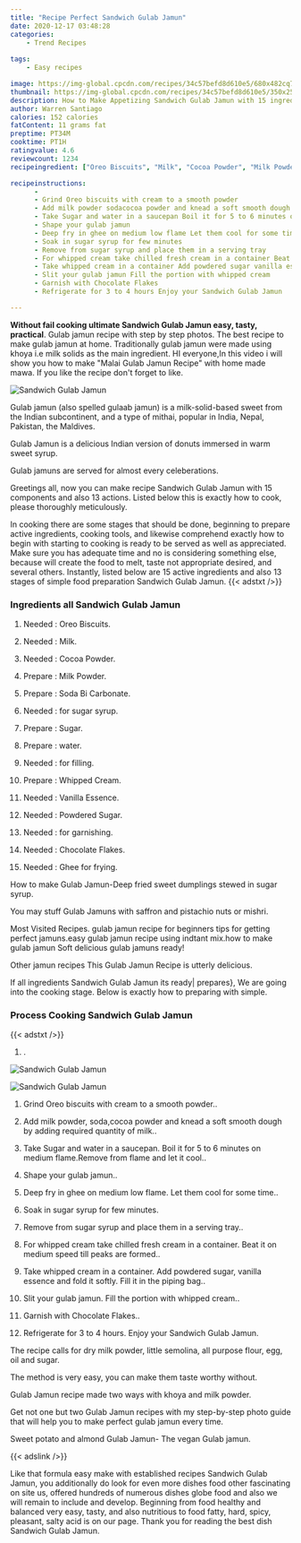 ```yaml
---
title: "Recipe Perfect Sandwich Gulab Jamun"
date: 2020-12-17 03:48:28
categories:
    - Trend Recipes
    
tags:
    - Easy recipes

image: https://img-global.cpcdn.com/recipes/34c57befd8d610e5/680x482cq70/sandwich-gulab-jamun-recipe-main-photo.jpg
thumbnail: https://img-global.cpcdn.com/recipes/34c57befd8d610e5/350x250cq70/sandwich-gulab-jamun-recipe-main-photo.jpg
description: How to Make Appetizing Sandwich Gulab Jamun with 15 ingredients and 13 stages of easy cooking.
author: Warren Santiago
calories: 152 calories
fatContent: 11 grams fat
preptime: PT34M
cooktime: PT1H
ratingvalue: 4.6
reviewcount: 1234
recipeingredient: ["Oreo Biscuits", "Milk", "Cocoa Powder", "Milk Powder", "Soda Bi Carbonate", "for sugar syrup", "Sugar", "water", "for filling", "Whipped Cream", "Vanilla Essence", "Powdered Sugar", "for garnishing", "Chocolate Flakes", "Ghee for frying"]

recipeinstructions: 
      -  
      - Grind Oreo biscuits with cream to a smooth powder 
      - Add milk powder sodacocoa powder and knead a soft smooth dough by adding required quantity of milk 
      - Take Sugar and water in a saucepan Boil it for 5 to 6 minutes on medium flameRemove from flame and let it cool 
      - Shape your gulab jamun 
      - Deep fry in ghee on medium low flame Let them cool for some time 
      - Soak in sugar syrup for few minutes 
      - Remove from sugar syrup and place them in a serving tray 
      - For whipped cream take chilled fresh cream in a container Beat it on medium speed till peaks are formed 
      - Take whipped cream in a container Add powdered sugar vanilla essence and fold it softly Fill it in the piping bag 
      - Slit your gulab jamun Fill the portion with whipped cream 
      - Garnish with Chocolate Flakes 
      - Refrigerate for 3 to 4 hours Enjoy your Sandwich Gulab Jamun

---
```




**Without fail cooking ultimate Sandwich Gulab Jamun easy, tasty, practical**. Gulab jamun recipe with step by step photos. The best recipe to make gulab jamun at home. Traditionally gulab jamun were made using khoya i.e milk solids as the main ingredient. HI everyone,In this video i will show you how to make &#34;Malai Gulab Jamun Recipe&#34; with home made mawa. If you like the recipe don&#39;t forget to like.


![Sandwich Gulab Jamun](https://img-global.cpcdn.com/recipes/34c57befd8d610e5/680x482cq70/sandwich-gulab-jamun-recipe-main-photo.jpg "Sandwich Gulab Jamun")



Gulab jamun (also spelled gulaab jamun) is a milk-solid-based sweet from the Indian subcontinent, and a type of mithai, popular in India, Nepal, Pakistan, the Maldives.

Gulab Jamun is a delicious Indian version of donuts immersed in warm sweet syrup.

Gulab jamuns are served for almost every celeberations.


Greetings all, now you can make recipe Sandwich Gulab Jamun with 15 components and also 13 actions. Listed below this is exactly how to cook, please thoroughly meticulously.

In cooking there are some stages that should be done, beginning to prepare active ingredients, cooking tools, and likewise comprehend exactly how to begin with starting to cooking is ready to be served as well as appreciated. Make sure you has adequate time and no is considering something else, because will create the food to melt, taste not appropriate desired, and several others. Instantly, listed below are 15 active ingredients and also 13 stages of simple food preparation Sandwich Gulab Jamun.
{{< adstxt />}}

### Ingredients all Sandwich Gulab Jamun


1. Needed  : Oreo Biscuits.

1. Needed  : Milk.

1. Needed  : Cocoa Powder.

1. Prepare  : Milk Powder.

1. Prepare  : Soda Bi Carbonate.

1. Needed  : for sugar syrup.

1. Prepare  : Sugar.

1. Prepare  : water.

1. Needed  : for filling.

1. Prepare  : Whipped Cream.

1. Needed  : Vanilla Essence.

1. Needed  : Powdered Sugar.

1. Needed  : for garnishing.

1. Needed  : Chocolate Flakes.

1. Needed  : Ghee for frying.


How to make Gulab Jamun-Deep fried sweet dumplings stewed in sugar syrup.

You may stuff Gulab Jamuns with saffron and pistachio nuts or mishri.

Most Visited Recipes. gulab jamun recipe for beginners tips for getting perfect jamuns.easy gulab jamun recipe using indtant mix.how to make gulab jamun Soft delicious gulab jamuns ready!

Other jamun recipes This Gulab Jamun Recipe is utterly delicious.


If all ingredients Sandwich Gulab Jamun its ready| prepares}, We are going into the cooking stage. Below is exactly how to preparing with simple.

### Process Cooking Sandwich Gulab Jamun

{{< adstxt />}}


1. .



![Sandwich Gulab Jamun](https://img-global.cpcdn.com/steps/058176763e660a31/160x128cq70/sandwich-gulab-jamun-recipe-step-1-photo.jpg" "Sandwich Gulab Jamun")

![Sandwich Gulab Jamun](https://img-global.cpcdn.com/steps/7fe87e70d303b89a/160x128cq70/sandwich-gulab-jamun-recipe-step-1-photo.jpg" "Sandwich Gulab Jamun")



1. Grind Oreo biscuits with cream to a smooth powder..



1. Add milk powder, soda,cocoa powder and knead a soft smooth dough by adding required quantity of milk..



1. Take Sugar and water in a saucepan. Boil it for 5 to 6 minutes on medium flame.Remove from flame and let it cool..



1. Shape your gulab jamun..



1. Deep fry in ghee on medium low flame. Let them cool for some time..



1. Soak in sugar syrup for few minutes.



1. Remove from sugar syrup and place them in a serving tray..



1. For whipped cream take chilled fresh cream in a container. Beat it on medium speed till peaks are formed..



1. Take whipped cream in a container. Add powdered sugar, vanilla essence and fold it softly. Fill it in the piping bag..



1. Slit your gulab jamun. Fill the portion with whipped cream..



1. Garnish with Chocolate Flakes..



1. Refrigerate for 3 to 4 hours. Enjoy your Sandwich Gulab Jamun.




The recipe calls for dry milk powder, little semolina, all purpose flour, egg, oil and sugar.

The method is very easy, you can make them taste worthy without.

Gulab Jamun recipe made two ways with khoya and milk powder.

Get not one but two Gulab Jamun recipes with my step-by-step photo guide that will help you to make perfect gulab jamun every time.

Sweet potato and almond Gulab Jamun- The vegan Gulab jamun.


{{< adslink />}}

Like that formula easy make with established recipes Sandwich Gulab Jamun, you additionally do look for even more dishes food other fascinating on site us, offered hundreds of numerous dishes globe food and also we will remain to include and develop. Beginning from food healthy and balanced very easy, tasty, and also nutritious to food fatty, hard, spicy, pleasant, salty acid is on our page. Thank you for reading the best dish Sandwich Gulab Jamun.
